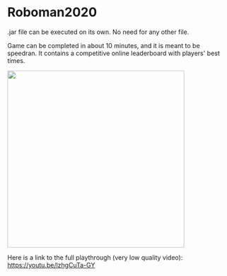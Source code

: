 # Roboman2020

.jar file can be executed on its own. No need for any other file.

Game can be completed in about 10 minutes, and it is meant to be speedran. It contains a competitive online leaderboard with players' best times.

<img src="https://user-images.githubusercontent.com/31777294/95681513-17aa4700-0b95-11eb-95cd-1a6041bc95fa.png" width="400">

Here is a link to the full playthrough (very low quality video): https://youtu.be/lzhgCuTa-GY

